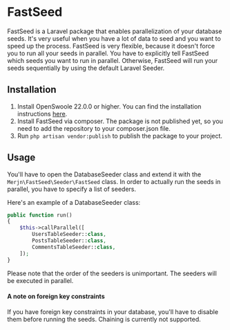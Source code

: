 # FastSeed
FastSeed is a Laravel package that enables parallelization of your database seeds. It's very useful when you have a lot 
of data to seed and you want to speed up the process. FastSeed is very flexible, because it doesn't force you to run 
all your seeds in parallel. You have to explicitly tell FastSeed which seeds you want to run in parallel. Otherwise,
FastSeed will run your seeds sequentially by using the default Laravel Seeder.


## Installation
1. Install OpenSwoole 22.0.0 or higher. You can find the installation instructions [here](https://https://openswoole.com/).
2. Install FastSeed via composer. The package is not published yet, so you need to add the repository to your composer.json file.
3. Run `php artisan vendor:publish` to publish the package to your project.

## Usage
You'll have to open the DatabaseSeeder class and extend it with the `Merjn\FastSeed\Seeder\FastSeed` class. In order
to actually run the seeds in parallel, you have to specify a list of seeders.

Here's an example of a DatabaseSeeder class:
```php
public function run()
{
    $this->callParallel([
        UsersTableSeeder::class,
        PostsTableSeeder::class,
        CommentsTableSeeder::class,
    ]);
}
```

Please note that the order of the seeders is unimportant. The seeders will be executed in parallel.

#### A note on foreign key constraints
If you have foreign key constraints in your database, you'll have to disable them before running the seeds. Chaining
is currently not supported.
